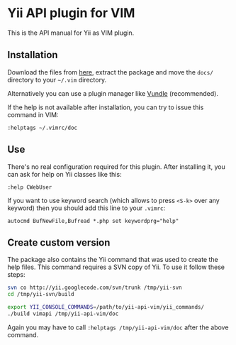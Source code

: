# Yii API plugin for VIM

This is the API manual for Yii as VIM plugin.

## Installation

Download the files from [here](https://github.com/mikehaertl/yii-api-vim/tags),
extract the package and move the `docs/` directory to your `~/.vim` directory.

Alternatively you can use a plugin manager like [Vundle](https://github.com/gmarik/vundle) (recommended).

If the help is not available after installation, you can try to issue this command in VIM:

```vim
:helptags ~/.vimrc/doc
```

## Use

There's no real configuration required for this plugin. After installing it, you can
ask for help on Yii classes like this:

```vim
:help CWebUser
```

If you want to use keyword search (which allows to press `<S-k>` over any keyword)
then you should add this line to your `.vimrc`:

```vim
autocmd BufNewFile,Bufread *.php set keywordprg="help"
```

## Create custom version

The package also contains the Yii command that was used to create the help files.
This command requires a SVN copy of Yii. To use it follow these steps:

```sh
svn co http://yii.googlecode.com/svn/trunk /tmp/yii-svn
cd /tmp/yii-svn/build

export YII_CONSOLE_COMMANDS=/path/to/yii-api-vim/yii_commands/
./build vimapi /tmp/yii-api-vim/doc
```

Again you may have to call `:helptags /tmp/yii-api-vim/doc` after the above command.
